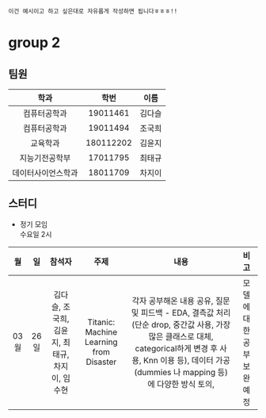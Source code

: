 ```
이건 예시이고 하고 싶은대로 자유롭게 작성하면 됩니다ㅎㅎㅎ!!
```

# group 2


## 팀원

|학과|학번|이름|
|:--:|:--:|:--:|
| 컴퓨터공학과 | 19011461 | 김다슬 |
| 컴퓨터공학과 | 19011494 | 조국희 |
| 교육학과 | 180112202 |  김윤지 |
| 지능기전공학부 | 17011795 | 최태규 |
| 데이터사이언스학과 | 18011709 | 차지이 |

## 스터디

- 정기 모임  
수요일 2시  

|월|일|참석자|주제|내용|비고|
|:--:|:--:|:--:|:--:|:--:|:--:|
| 03월 | 26일 | 김다슬, 조국희, 김윤지, 최태규, 차지이, 임수현 | Titanic: Machine Learning from Disaster| 각자 공부해온 내용 공유, 질문 및 피드백 - EDA, 결측값 처리(단순 drop, 중간값 사용, 가장 많은 클래스로 대체, categorical하게 변경 후 사용, Knn 이용 등), 데이터 가공(dummies 나 mapping 등)에 다양한 방식 토의, | 모델에 대한 공부 보완 예정 |
